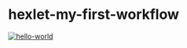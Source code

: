 # hexlet-my-first-workflow

[![hello-world](https://github.com/ArtemRyz/hexlet-my-first-workflow/actions/workflows/hello-world.yml/badge.svg)](https://github.com/ArtemRyz/hexlet-my-first-workflow/actions/workflows/hello-world.yml)